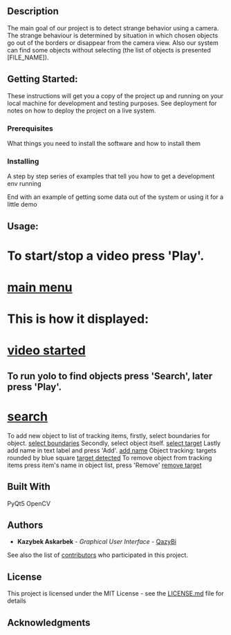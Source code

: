 ## Description
The main goal of our project is to detect strange behavior using a camera. The strange behaviour is determined by situation in which chosen objects go out of the borders or disappear from the camera view. Also our system can find some objects without selecting (the list of objects is presented [FILE_NAME]).
	
## Getting Started:
These instructions will get you a copy of the project up and running on your local machine for development and testing purposes. See deployment for notes on how to deploy the project on a live system.

### Prerequisites

What things you need to install the software and how to install them



### Installing

A step by step series of examples that tell you how to get a development env running




End with an example of getting some data out of the system or using it for a little demo

## Usage:

# To start/stop a video press 'Play'.
# [main menu](https://github.com/zavideeva/Strange-Behaviour/blob/master/main_menu.jpg)

# This is how it displayed:
# [video started](https://github.com/zavideeva/Strange-Behaviour/blob/master/video_started.jpg)

## To run yolo to find objects press 'Search', later press 'Play'.
# [search]()


To add new object to list of tracking items, firstly, select boundaries for object. 
[select boundaries](https://github.com/zavideeva/Strange-Behaviour/blob/master/set_border.jpg)
Secondly, select object itself. 
[select target](https://github.com/zavideeva/Strange-Behaviour/blob/master/select_target.jpg)
Lastly add name in text label and press 'Add'.
[add name](https://github.com/zavideeva/Strange-Behaviour/blob/master/add_name.jpg)
Object tracking: targets rounded by blue square
[target detected](https://github.com/zavideeva/Strange-Behaviour/blob/master/target_detected.jpg)
To remove object from tracking items press item's name in object list, press 'Remove'
[remove target](https://github.com/zavideeva/Strange-Behaviour/blob/master/remove_selected.jpg)

## Built With
PyQt5
OpenCV
## Authors

* **Kazybek Askarbek** - *Graphical User Interface* - [QazyBi](https://github.com/QazyBi)

See also the list of [contributors](https://github.com/zavideeva/Strande-Behaviour/contributors) who participated in this project.

## License

This project is licensed under the MIT License - see the [LICENSE.md](LICENSE.md) file for details

## Acknowledgments


